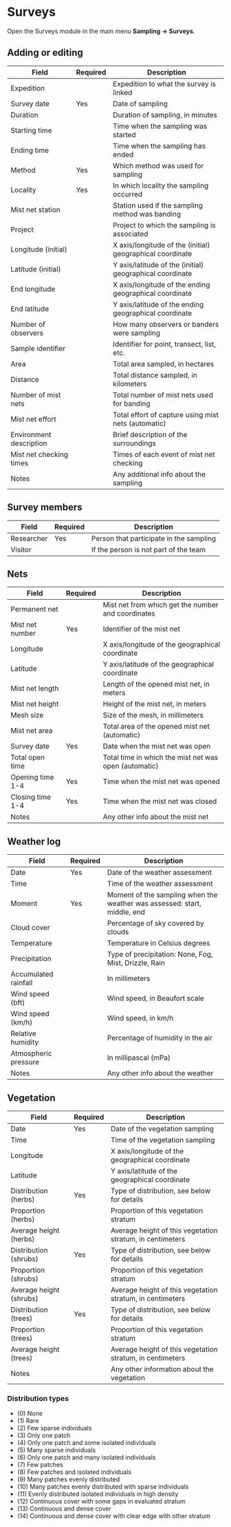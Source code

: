 # Surveys

Open the Surveys module in the main menu **Sampling → Surveys**.

## Adding or editing

Field | Required | Description
--- | --- | ---
Expedition | | Expedition to what the survey is linked
Survey date | Yes | Date of sampling
Duration | | Duration of sampling, in minutes
Starting time | | Time when the sampling was started
Ending time | | Time when the sampling has ended
Method | Yes | Which method was used for sampling
Locality | Yes | In which locality the sampling occurred
Mist net station | | Station used if the sampling method was banding
Project | | Project to which the sampling is associated
Longitude (initial) | | X axis/longitude of the (initial) geographical coordinate
Latitude (initial) | | Y axis/latitude of the (initial) geographical coordinate
End longitude | | X axis/longitude of the ending geographical coordinate
End latitude | | Y axis/latitude of the ending geographical coordinate
Number of observers | | How many observers or banders were sampling
Sample identifier | | Identifier for point, transect, list, etc.
Area | | Total area sampled, in hectares
Distance | | Total distance sampled, in kilometers
Number of mist nets | | Total number of mist nets used for banding
Mist net effort | | Total effort of capture using mist nets (automatic)
Environment description | | Brief description of the surroundings
Mist net checking times | | Times of each event of mist net checking
Notes | | Any additional info about the sampling

## Survey members

Field | Required | Description
--- | --- | ---
Researcher | Yes | Person that participate in the sampling
Visitor | | If the person is not part of the team

## Nets

Field | Required | Description
--- | --- | ---
Permanent net | | Mist net from which get the number and coordinates
Mist net number | Yes | Identifier of the mist net
Longitude | | X axis/longitude of the geographical coordinate
Latitude | | Y axis/latitude of the geographical coordinate
Mist net length | | Length of the opened mist net, in meters
Mist net height | | Height of the mist net, in meters
Mesh size | | Size of the mesh, in millimeters
Mist net area | | Total area of the opened mist net (automatic)
Survey date | Yes | Date when the mist net was open
Total open time | | Total time in which the mist net was open (automatic)
Opening time 1-4 | Yes | Time when the mist net was opened
Closing time 1-4 | Yes | Time when the mist net was closed
Notes | | Any other info about the mist net

## Weather log

Field | Required | Description
--- | --- | ---
Date | Yes | Date of the weather assessment
Time | | Time of the weather assessment
Moment | Yes | Moment of the sampling when the weather was assessed: start, middle, end
Cloud cover | | Percentage of sky covered by clouds
Temperature | | Temperature in Celsius degrees
Precipitation | | Type of precipitation: None, Fog, Mist, Drizzle, Rain
Accumulated rainfall | | In millimeters
Wind speed (bft) | | Wind speed, in Beaufort scale
Wind speed (km/h) | | Wind speed, in km/h
Relative humidity | | Percentage of humidity in the air
Atmospheric pressure | | In millipascal (mPa)
Notes | | Any other info about the weather

## Vegetation

Field | Required | Description
--- | --- | ---
Date | Yes | Date of the vegetation sampling
Time | | Time of the vegetation sampling
Longitude | | X axis/longitude of the geographical coordinate
Latitude | | Y axis/latitude of the geographical coordinate
Distribution (herbs) | Yes | Type of distribution, see below for details
Proportion (herbs) | | Proportion of this vegetation stratum
Average height (herbs) | | Average height of this vegetation stratum, in centimeters
Distribution (shrubs) | Yes | Type of distribution, see below for details
Proportion (shrubs) | | Proportion of this vegetation stratum
Average height (shrubs) | | Average height of this vegetation stratum, in centimeters
Distribution (trees) | Yes | Type of distribution, see below for details
Proportion (trees) | | Proportion of this vegetation stratum
Average height (trees) | | Average height of this vegetation stratum, in centimeters
Notes | | Any other information about the vegetation

### Distribution types

- (0) None
- (1) Rare
- (2) Few sparse individuals
- (3) Only one patch
- (4) Only one patch and some isolated individuals
- (5) Many sparse individuals
- (6) Only one patch and many isolated individuals
- (7) Few patches
- (8) Few patches and isolated individuals
- (9) Many patches evenly distributed
- (10) Many patches evenly distributed with sparse individuals
- (11) Evenly distributed isolated individuals in high density
- (12) Continuous cover with some gaps in evaluated stratum
- (13) Continuous and dense cover
- (14) Continuous and dense cover with clear edge with other stratum
